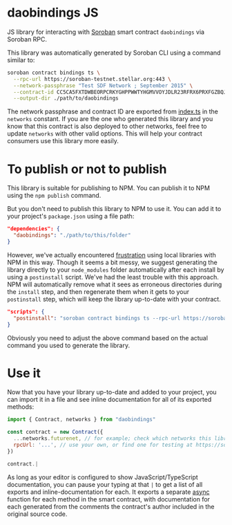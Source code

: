 # daobindings JS

JS library for interacting with [Soroban](https://soroban.stellar.org/) smart contract `daobindings` via Soroban RPC.

This library was automatically generated by Soroban CLI using a command similar to:

```bash
soroban contract bindings ts \
  --rpc-url https://soroban-testnet.stellar.org:443 \
  --network-passphrase "Test SDF Network ; September 2015" \
  --contract-id CC5CA5FXTDWBEORPCRKYGHPPWWTYHGMVVOYJDLR23RFRX6PRXFGZBQJR \
  --output-dir ./path/to/daobindings
```

The network passphrase and contract ID are exported from [index.ts](./src/index.ts) in the `networks` constant. If you are the one who generated this library and you know that this contract is also deployed to other networks, feel free to update `networks` with other valid options. This will help your contract consumers use this library more easily.

# To publish or not to publish

This library is suitable for publishing to NPM. You can publish it to NPM using the `npm publish` command.

But you don't need to publish this library to NPM to use it. You can add it to your project's `package.json` using a file path:

```json
"dependencies": {
  "daobindings": "./path/to/this/folder"
}
```

However, we've actually encountered [frustration](https://github.com/stellar/soroban-example-dapp/pull/117#discussion_r1232873560) using local libraries with NPM in this way. Though it seems a bit messy, we suggest generating the library directly to your `node_modules` folder automatically after each install by using a `postinstall` script. We've had the least trouble with this approach. NPM will automatically remove what it sees as erroneous directories during the `install` step, and then regenerate them when it gets to your `postinstall` step, which will keep the library up-to-date with your contract.

```json
"scripts": {
  "postinstall": "soroban contract bindings ts --rpc-url https://soroban-testnet.stellar.org:443 --network-passphrase \"Test SDF Network ; September 2015\" --id CC5CA5FXTDWBEORPCRKYGHPPWWTYHGMVVOYJDLR23RFRX6PRXFGZBQJR --name daobindings"
}
```

Obviously you need to adjust the above command based on the actual command you used to generate the library.

# Use it

Now that you have your library up-to-date and added to your project, you can import it in a file and see inline documentation for all of its exported methods:

```js
import { Contract, networks } from "daobindings"

const contract = new Contract({
  ...networks.futurenet, // for example; check which networks this library exports
  rpcUrl: '...', // use your own, or find one for testing at https://soroban.stellar.org/docs/reference/rpc#public-rpc-providers
})

contract.|
```

As long as your editor is configured to show JavaScript/TypeScript documentation, you can pause your typing at that `|` to get a list of all exports and inline-documentation for each. It exports a separate [async](https://developer.mozilla.org/en-US/docs/Web/JavaScript/Reference/Statements/async_function) function for each method in the smart contract, with documentation for each generated from the comments the contract's author included in the original source code.
